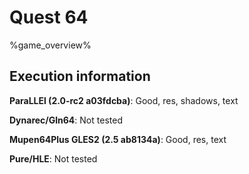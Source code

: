 # Quest 64 

%game_overview%

## Execution information

**ParaLLEl (2.0-rc2 a03fdcba)**: Good, res, shadows, text

**Dynarec/Gln64**: Not tested

**Mupen64Plus GLES2 (2.5 ab8134a)**: Good, res, text

**Pure/HLE**: Not tested